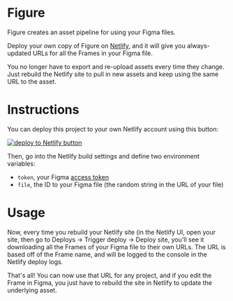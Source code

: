 # Figure

Figure creates an asset pipeline for using your Figma files. 

Deploy your own copy of Figure on [Netlify](https://www.netlify.com), and it will give you always-updated URLs for all the Frames in your Figma file. 

You no longer have to export and re-upload assets every time they change. Just rebuild the Netlify site to pull in new assets and keep using the same URL to the asset. 


# Instructions

You can deploy this project to your own Netlify account using this button: 

[![deploy to Netlify button](https://www.netlify.com/img/deploy/button.svg)](https://app.netlify.com/start/deploy?repository=https://github.com/benborgers/figure)

Then, go into the Netlify build settings and define two environment variables: 

* `token`, your Figma [access token](https://www.figma.com/developers/api#access-tokens)
* `file`, the ID to your Figma file (the random string in the URL of your file)

# Usage

Now, every time you rebuild your Netlify site (in the Netlify UI, open your site, then go to Deploys → Trigger deploy → Deploy site, you'll see it downloading all the Frames of your Figma file to their own URLs. The URL is based off of the Frame name, and will be logged to the console in the Netlify deploy logs. 

That's all! You can now use that URL for any project, and if you edit the Frame in Figma, you just have to rebuild the site in Netlify to update the underlying asset. 